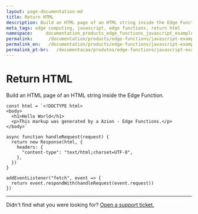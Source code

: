 ```yaml
---
layout: page-documentation-md
title: Return HTML
description: Build an HTML page of an HTML string inside the Edge Function.
meta_tags: edge computing, javascript, edge functions, return html
namespace:     documentation_products_edge_functions_javascript_examples_return_html
permalink:      /documentation/products/edge-functions/javascript-examples/return-html/
permalink_en:   /documentation/products/edge-functions/javascript-examples/return-html/
permalink_pt-br:   /documentacao/produtos/edge-functions/javascript-examples/return-html/
---
```

# Return HTML

Build an HTML page of an HTML string inside the Edge Function.

```
const html = `<!DOCTYPE html>
<body>
  <h1>Hello World</h1>
  <p>This markup was generated by a Azion - Edge Functions.</p>
</body>`

async function handleRequest(request) {
  return new Response(html, {
    headers: {
      "content-type": "text/html;charset=UTF-8",
    },
  })
}

addEventListener("fetch", event => {
  return event.respondWith(handleRequest(event.request))
})
```



---

Didn't find what you were looking for? [Open a support ticket.](https://tickets.azion.com/)
